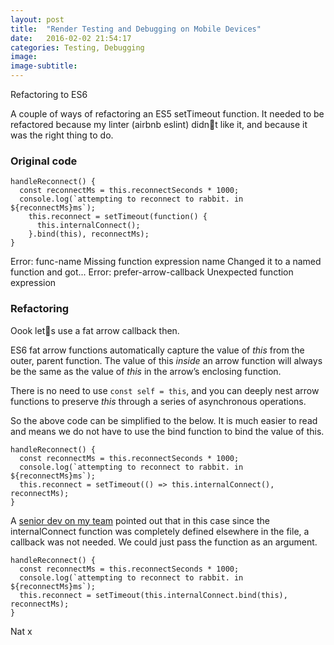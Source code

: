 ```yaml
---
layout: post
title:  "Render Testing and Debugging on Mobile Devices"
date:   2016-02-02 21:54:17
categories: Testing, Debugging
image:
image-subtitle:
---
```


Refactoring to ES6

A couple of ways of refactoring an ES5 setTimeout function. It needed to be refactored because my linter (airbnb eslint) didn&#0027;t like it, and because it was the right thing to do.

### Original code

    handleReconnect() {
      const reconnectMs = this.reconnectSeconds * 1000;
      console.log(`attempting to reconnect to rabbit. in ${reconnectMs}ms`);
        this.reconnect = setTimeout(function() {
          this.internalConnect();
        }.bind(this), reconnectMs);
    }

Error: func-name Missing function expression name
Changed it to a named function and got...
Error: prefer-arrow-callback Unexpected function expression

### Refactoring

Oook let&#0027;s use a fat arrow callback then.

ES6 fat arrow functions automatically capture the value of *this* from the outer, parent function. The value of this *inside* an arrow function will always be the same as the value of *this* in the arrow’s enclosing function.

There is no need to use `const self = this`, and you can deeply nest arrow functions to preserve *this* through a series of asynchronous operations.

So the above code can be simplified to the below. It is much easier to read and means we do not have to use the bind function to bind the value of this.

    handleReconnect() {
      const reconnectMs = this.reconnectSeconds * 1000;
      console.log(`attempting to reconnect to rabbit. in ${reconnectMs}ms`);
      this.reconnect = setTimeout(() => this.internalConnect(), reconnectMs);
    }

A <a href="https://about.me/riccardocoppola" target="_blank"/>senior dev on my team</a> pointed out that in this case since the internalConnect function was completely defined elsewhere in the file, a callback was not needed. We could just pass the function as an argument.

    handleReconnect() {
      const reconnectMs = this.reconnectSeconds * 1000;
      console.log(`attempting to reconnect to rabbit. in ${reconnectMs}ms`);
      this.reconnect = setTimeout(this.internalConnect.bind(this), reconnectMs);
    }

Nat x
